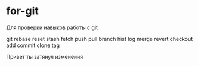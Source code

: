 # for-git
Для проверки навыков работы с git

git 	rebase
	reset
	stash
	fetch
	push
	pull
	branch
	hist
	log
	merge
	revert
	checkout
	add
	commit
	clone
	tag


Привет ты затянул изменения
